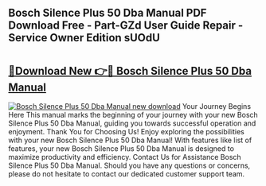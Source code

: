 ## Bosch Silence Plus 50 Dba Manual PDF Download Free - Part-GZd User Guide Repair - Service Owner Edition sUOdU

# <h2><a href="http://bc36356.oget.top/?id=Bosch+Silence+Plus+50+Dba+Manual">🔗Download New 👉🔴 Bosch Silence Plus 50 Dba Manual</a></h2>

[![Bosch Silence Plus 50 Dba Manual new download](https://i.imgur.com/5g1atiW.png)](http://bc36356.oget.top/?id=Bosch+Silence+Plus+50+Dba+Manual)
Your Journey Begins Here This manual marks the beginning of your journey with your new Bosch Silence Plus 50 Dba Manual, guiding you towards successful operation and enjoyment. Thank You for Choosing Us! Enjoy exploring the possibilities with your new Bosch Silence Plus 50 Dba Manual! With features like list of features, your new Bosch Silence Plus 50 Dba Manual is designed to maximize productivity and efficiency. Contact Us for Assistance Bosch Silence Plus 50 Dba Manual. Should you have any questions or concerns, please do not hesitate to contact our dedicated customer support team.
